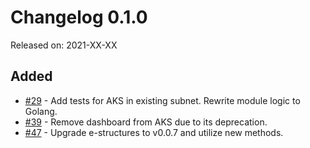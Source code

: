 # Changelog 0.1.0

Released on: 2021-XX-XX

## Added

* [#29](https://github.com/epiphany-platform/m-azure-kubernetes-service/issues/29) - Add tests for AKS in existing subnet. Rewrite module logic to Golang. 
* [#39](https://github.com/epiphany-platform/m-azure-kubernetes-service/issues/39) - Remove dashboard from AKS due to its deprecation.
* [#47](https://github.com/epiphany-platform/m-azure-kubernetes-service/issues/47) - Upgrade e-structures to v0.0.7 and utilize new methods. 
